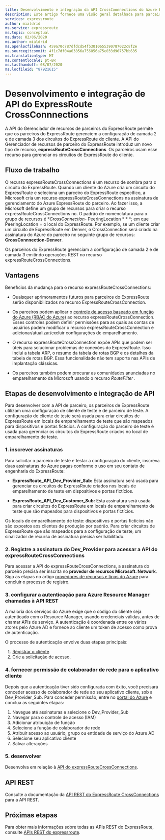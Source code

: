 ```yaml
---
title: Desenvolvimento e integração da API CrossConnnections do Azure ExpressRoute
description: Este artigo fornece uma visão geral detalhada para parceiros do ExpressRoute sobre o tipo de recurso expressRouteCrossConnections.
services: expressroute
author: mialdrid
ms.service: expressroute
ms.topic: conceptual
ms.date: 02/06/2020
ms.author: mialdrid
ms.openlocfilehash: 459a70c787dfdcd54fb3010655390787022c8f2e
ms.sourcegitcommit: 4f1c7df04a03856a756856a75e033d90757bb635
ms.translationtype: MT
ms.contentlocale: pt-BR
ms.lasthandoff: 08/07/2020
ms.locfileid: "87921615"
---
```

# <a name="expressroute-crossconnnections-api-development-and-integration"></a>Desenvolvimento e integração de API do ExpressRoute CrossConnnections

A API do Gerenciador de recursos de parceiros do ExpressRoute permite que os parceiros do ExpressRoute gerenciem a configuração de camada 2 e de camada 3 dos circuitos do ExpressRoute do cliente. A API do Gerenciador de recursos de parceiro do ExpressRoute introduz um novo tipo de recurso, **expressRouteCrossConnections**. Os parceiros usam esse recurso para gerenciar os circuitos de ExpressRoute do cliente.

## <a name="workflow"></a>Fluxo de trabalho

O recurso expressRouteCrossConnections é um recurso de sombra para o circuito do ExpressRoute. Quando um cliente do Azure cria um circuito do ExpressRoute e seleciona um parceiro do ExpressRoute específico, a Microsoft cria um recurso expressRouteCrossConnections na assinatura de gerenciamento do Azure ExpressRoute do parceiro. Ao fazer isso, a Microsoft define um grupo de recursos para criar o recurso expressRouteCrossConnections no. O padrão de nomenclatura para o grupo de recursos é **CrossConnection-* PeeringLocation * * *; em que PeeringLocation = o local do ExpressRoute. Por exemplo, se um cliente criar um circuito de ExpressRoute em Denver, o CrossConnection será criado na assinatura do Azure do parceiro no seguinte grupo de recursos: **CrossConnnection-Denver**.

Os parceiros do ExpressRoute gerenciam a configuração de camada 2 e de camada 3 emitindo operações REST no recurso expressRouteCrossConnections.

## <a name="benefits"></a>Vantagens

Benefícios da mudança para o recurso expressRouteCrossConnections:

* Quaisquer aprimoramentos futuros para parceiros do ExpressRoute serão disponibilizados no recurso ExpressRouteCrossConnection.

* Os parceiros podem aplicar o [controle de acesso baseado em função do Azure (RBAC do Azure)](https://docs.microsoft.com/azure/role-based-access-control/overview) ao recurso expressRouteCrossConnection. Esses controles podem definir permissões para as quais as contas de usuários podem modificar o recurso expressRouteCrossConnection e adicionar/atualizar/excluir configurações de emparelhamento.

* O recurso expressRouteCrossConnection expõe APIs que podem ser úteis para solucionar problemas de conexões do ExpressRoute. Isso inclui a tabela ARP, o resumo da tabela de rotas BGP e os detalhes da tabela de rotas BGP. Essa funcionalidade não tem suporte nas APIs de implantação clássicas.

* Os parceiros também podem procurar as comunidades anunciadas no emparelhamento da Microsoft usando o recurso *RouteFilter* .

## <a name="api-development-and-integration-steps"></a>Etapas de desenvolvimento e integração de API

Para desenvolver com a API de parceiro, os parceiros de ExpressRoute utilizam uma configuração de cliente de teste e de parceiro de teste. A configuração de cliente de teste será usada para criar circuitos de ExpressRoute em locais de emparelhamento de teste que são mapeados para dispositivos e portas fictícios. A configuração do parceiro de teste é usada para gerenciar os circuitos do ExpressRoute criados no local de emparelhamento de teste.

### <a name="1-enlist-subscriptions"></a>1. inscrever assinaturas

Para solicitar o parceiro de teste e testar a configuração do cliente, inscreva duas assinaturas do Azure pagas conforme o uso em seu contato de engenharia do ExpressRoute:
* **ExpressRoute_API_Dev_Provider_Sub:** Esta assinatura será usada para gerenciar os circuitos de ExpressRoute criados nos locais de emparelhamento de teste em dispositivos e portas fictícios.

* **ExpressRoute_API_Dev_Customer_Sub:** Esta assinatura será usada para criar circuitos do ExpressRoute em locais de emparelhamento de teste que são mapeados para dispositivos e portas fictícios.

Os locais de emparelhamento de teste: dispositivos e portas fictícios não são expostos aos clientes de produção por padrão. Para criar circuitos de ExpressRoute que são mapeados para a configuração de teste, um sinalizador de recurso de assinatura precisa ser habilitado.

### <a name="2-register-the-dev_provider-subscription-to-access-the-expressroutecrossconnections-api"></a>2. Registre a assinatura do Dev_Provider para acessar a API do expressRouteCrossConnections

Para acessar a API do expressRouteCrossConnections, a assinatura do parceiro precisa ser inscrita no **provedor de recursos Microsoft. Network**. Siga as etapas no artigo [provedores de recursos e tipos do Azure](/azure/azure-resource-manager/management/resource-providers-and-types#azure-portal) para concluir o processo de registro.

### <a name="3-set-up-authentication-for-azure-resource-manager-rest-api-calls"></a>3. configurar a autenticação para Azure Resource Manager chamadas à API REST

A maioria dos serviços do Azure exige que o código do cliente seja autenticado com o Resource Manager, usando credenciais válidas, antes de chamar APIs de serviço. A autenticação é coordenada entre os vários atores pelo Azure AD e fornece ao cliente um token de acesso como prova de autenticação.

O processo de autenticação envolve duas etapas principais:

1. [Registrar o cliente](https://docs.microsoft.com/rest/api/azure/#register-your-client-application-with-azure-ad).
2. [Crie a solicitação de acesso](https://docs.microsoft.com/rest/api/azure/#create-the-request).

### <a name="4-provide-network-contributor-permission-to-the-client-application"></a>4. fornecer permissão de colaborador de rede para o aplicativo cliente

Depois que a autenticação tiver sido configurada com êxito, você precisará conceder acesso de colaborador de rede ao seu aplicativo cliente, sob a Dev_Provider_Sub. Para conceder permissão, entre no [portal do Azure](https://ms.portal.azure.com/#home) e conclua as seguintes etapas:

1. Navegue até assinaturas e selecione o Dev_Provider_Sub
2. Navegar para o controle de acesso (IAM)
3. Adicionar atribuição de função
4. Selecione a função de colaborador de rede
5. Atribuir acesso ao usuário, grupo ou entidade de serviço do Azure AD
6. Selecione seu aplicativo cliente
7. Salvar alterações

### <a name="5-develop"></a>5. desenvolver

Desenvolva em relação à [API do expressRouteCrossConnections](https://docs.microsoft.com/rest/api/expressroute/expressroutecrossconnections).

## <a name="rest-api"></a>API REST

Consulte a documentação da [API REST do ExpressRoute CrossConnections](https://docs.microsoft.com/rest/api/expressroute/expressroutecrossconnections) para a API REST.

## <a name="next-steps"></a>Próximas etapas

Para obter mais informações sobre todas as APIs REST do ExpressRoute, consulte [APIs REST do expressroute](https://docs.microsoft.com/rest/api/expressroute/).